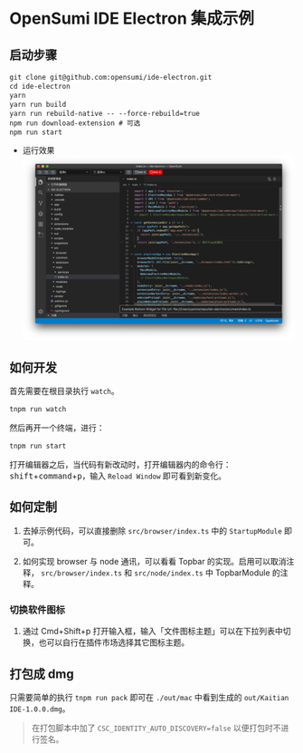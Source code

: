 # OpenSumi IDE Electron 集成示例

## 启动步骤

```shell
git clone git@github.com:opensumi/ide-electron.git
cd ide-electron
yarn
yarn run build
yarn run rebuild-native -- --force-rebuild=true
npm run download-extension # 可选
npm run start
```

- 运行效果
  ![](./snapshots/screenshot-main.png)

## 如何开发

首先需要在根目录执行 `watch`。

```bash
tnpm run watch
```

然后再开一个终端，进行：

```bash
tnpm run start
```

打开编辑器之后，当代码有新改动时，打开编辑器内的命令行：<kbd>shift</kbd>+<kbd>command</kbd>+<kbd>p</kbd>，输入 `Reload Window` 即可看到新变化。

## 如何定制

1. 去掉示例代码，可以直接删除 `src/browser/index.ts` 中的 `StartupModule` 即可。

2. 如何实现 browser 与 node 通讯，可以看看 Topbar 的实现。启用可以取消注释， `src/browser/index.ts` 和 `src/node/index.ts` 中 TopbarModule 的注释。

### 切换软件图标

1. 通过 Cmd+Shift+p 打开输入框，输入「文件图标主题」可以在下拉列表中切换，也可以自行在插件市场选择其它图标主题。

## 打包成 dmg

只需要简单的执行 `tnpm run pack` 即可在 `./out/mac` 中看到生成的 `out/Kaitian IDE-1.0.0.dmg`。

> 在打包脚本中加了 `CSC_IDENTITY_AUTO_DISCOVERY=false` 以便打包时不进行签名。
